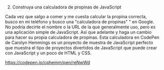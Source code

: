 2. Construya una calculadora de propinas de JavaScript

Cada vez que salgo a comer y me cuesta calcular la propina correcta, busco en mi teléfono y busco una "calculadora de propinas" " en Google. No podría decirte el nombre o la URL de la que generalmente uso, pero es una aplicación simple de JavaScript. Así que adelante y haga un cambio para hacer su propia calculadora de propinas. Esta calculadora en CodePen de Carolyn Hemmings es un proyecto de muestra de JavaScript perfecto que muestra el tipo de proyectos divertidos de JavaScript que puede crear con JavaScript y un poco de HTML y CSS.

https://codepen.io/cphemm/pen/reNwWd